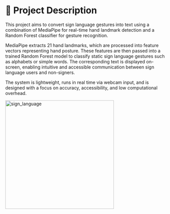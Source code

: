 # 📌 Project Description
This project aims to convert sign language gestures into text using a combination of MediaPipe for real-time hand landmark detection and a Random Forest classifier for gesture recognition.

MediaPipe extracts 21 hand landmarks, which are processed into feature vectors representing hand posture. These features are then passed into a trained Random Forest model to classify static sign language gestures such as alphabets or simple words. The corresponding text is displayed on-screen, enabling intuitive and accessible communication between sign language users and non-signers.

The system is lightweight, runs in real time via webcam input, and is designed with a focus on accuracy, accessibility, and low computational overhead.


<img width="340" alt="sign_language" src="https://github.com/user-attachments/assets/faa3fc53-e5e8-4859-af6d-49bf5cf3abe1" />
